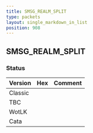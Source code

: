 ```yaml
---
title: SMSG_REALM_SPLIT
type: packets
layout: single_markdown_in_list
position: 908
---
```


## SMSG_REALM_SPLIT

### Status

Version | Hex | Comment
---------- | ---------- | ---------- 
Classic |  |  
TBC |  |  
WotLK |  |  
Cata |  |  
